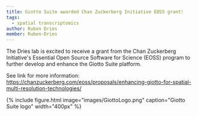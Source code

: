 ```yaml
---
title: Giotto Suite awarded Chan Zuckerberg Initiative EOSS grant!
tags:
  - spatial transcriptomics 
author: Ruben Dries
member: Ruben-Dries
---
```


The Dries lab is excited to receive a grant from the Chan Zuckerberg Initiative's Essential Open Source Software for Science (EOSS) program to further develop and enhance the Giotto Suite platform.

See link for more information:
https://chanzuckerberg.com/eoss/proposals/enhancing-giotto-for-spatial-multi-resolution-technologies/

{%
  include figure.html
  image="images/GiottoLogo.png"
  caption="Giotto Suite logo"
  width="400px"
%}
